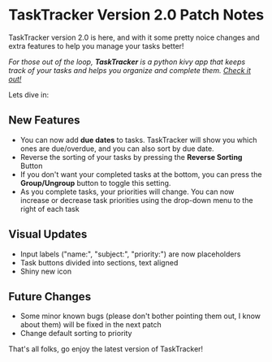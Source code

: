 # TaskTracker Version 2.0 Patch Notes

TaskTracker version 2.0 is here, and with it some pretty noice changes and extra features to help you manage your tasks better!

_For those out of the loop, __TaskTracker__ is a python kivy app that keeps track of your tasks and helps you organize and complete them. [Check it out!](https://github.com/CalebWebsterJCU/TaskTracker/version2/patch0)_

Lets dive in:

## New Features

- You can now add __due dates__ to tasks. TaskTracker will show you which ones are due/overdue, and you can also sort by due date.
- Reverse the sorting of your tasks by pressing the __Reverse Sorting__ Button
- If you don't want your completed tasks at the bottom, you can press the __Group/Ungroup__ button to toggle this setting.
- As you complete tasks, your priorities will change. You can now increase or decrease task priorities using the drop-down menu to the right of each task

## Visual Updates

- Input labels ("name:", "subject:", "priority:") are now placeholders
- Task buttons divided into sections, text aligned
- Shiny new icon

## Future Changes
- Some minor known bugs (please don't bother pointing them out, I know about them) will be fixed in the next patch
- Change default sorting to priority

That's all folks, go enjoy the latest version of TaskTracker!
